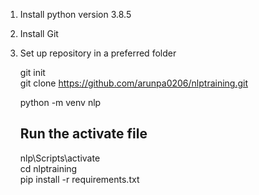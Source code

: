1. Install python version 3.8.5  
  
2. Install Git
  
3. Set up repository in a preferred folder

    git init  
    git clone https://github.com/arunpa0206/nlptraining.git
    
    python -m venv nlp  
    ## Run the activate file
    nlp\Scripts\activate  
    cd nlptraining  
    pip install -r requirements.txt
